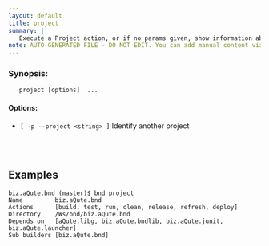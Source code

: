 ```yaml
---
layout: default
title: project
summary: |
   Execute a Project action, or if no params given, show information about the project
note: AUTO-GENERATED FILE - DO NOT EDIT. You can add manual content via same filename in _ext sub-folder. 
---
```


### Synopsis: #
	   project [options]  ...


#### Options: #
- `[ -p --project <string> ]` Identify another project

<!-- Manual content from: ext/project.md --><br /><br />


## Examples

	biz.aQute.bnd (master)$ bnd project
	Name         biz.aQute.bnd
	Actions      [build, test, run, clean, release, refresh, deploy]
	Directory    /Ws/bnd/biz.aQute.bnd
	Depends on   [aQute.libg, biz.aQute.bndlib, biz.aQute.junit, biz.aQute.launcher]
	Sub builders [biz.aQute.bnd]
